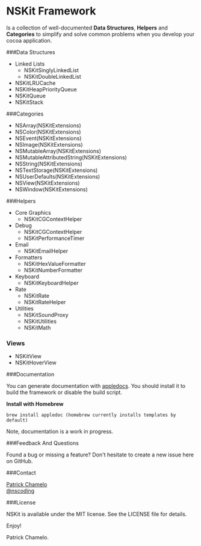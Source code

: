 NSKit Framework
=====

Is a collection of well-documented __Data Structures__, __Helpers__ and __Categories__ to simplify and solve common problems when you develop your cocoa application. 

###Data Structures
- Linked Lists
	- NSKitSinglyLinkedList
	- NSKitDoubleLinkedList
- NSKitLRUCache
- NSKitHeapPriorityQueue
- NSKitQueue
- NSKitStack

###Categories
- NSArray(NSKitExtensions)
- NSColor(NSKitExtensions)
- NSEvent(NSKitExtensions)
- NSImage(NSKitExtensions)
- NSMutableArray(NSKitExtensions)
- NSMutableAttributedString(NSKitExtensions)
- NSString(NSKitExtensions)
- NSTextStorage(NSKitExtensions)
- NSUserDefaults(NSKitExtensions)
- NSView(NSKitExtensions)
- NSWindow(NSKitExtensions)

###Helpers
- Core Graphics
	- NSKitCGContextHelper
- Debug
	- NSKitCGContextHelper
	- NSKitPerformanceTimer
- Email
	- NSKitEmailHelper
- Formatters
	- NSKitHexValueFormatter
	- NSKitNumberFormatter
- Keyboard
	- NSKitKeyboardHelper
- Rate
	- NSKitRate
	- NSKitRateHelper
- Utilities
	- NSKitSoundProxy
	- NSKitUtilities
	- NSKitMath

### Views
- NSKitView
- NSKitHoverView


###Documentation

You can generate documentation with [appledocs](https://github.com/tomaz/appledoc). You should install it to build the framework or disable the build script.

**Install with Homebrew** 

    brew install appledoc (homebrew currently installs templates by default)

Note, documentation is a work in progress.

###Feedback And Questions

Found a bug or missing a feature? Don't hesitate to create a new issue here on GitHub.

###Contact

[Patrick Chamelo](https://github.com/nscoding)<br />
[@nscoding](https://twitter.com/nscoding)

###License

NSKit is available under the MIT license. See the LICENSE file for details.

Enjoy!

Patrick Chamelo.
